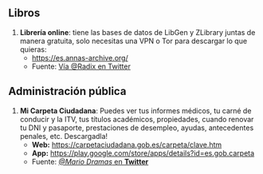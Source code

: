 

## Libros

 1. **Librería online**: tiene las bases de datos de LibGen y ZLibrary juntas de manera gratuita, solo necesitas una VPN o Tor para descargar lo que quieras: 
     - https://es.annas-archive.org/
     - Fuente: [Vía @Radix en Twitter](https://twitter.com/NombreFalso1231/status/1606954901925511169?t=Fpi3ci-cxHKdf59Es5ty8Q&s=19)

## Administración pública


1.  **Mi Carpeta Ciudadana**: Puedes ver tus informes médicos, tu carné de conducir y la ITV, tus títulos académicos, propiedades, cuando renovar tu DNI y pasaporte, prestaciones de desempleo, ayudas, antecedentes penales, etc. Descargadla!
       - **Web:** https://carpetaciudadana.gob.es/carpeta/clave.htm
       - **App:** https://play.google.com/store/apps/details?id=es.gob.carpeta
       - Fuente: [_@Mario Dramas_ en **Twitter**](https://twitter.com/dramario_/status/1607398891229511681?t=q6U6M8OVu1bxZmqwnvVAsA&s=19)